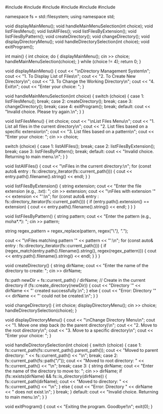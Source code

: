 #include <iostream>
#include <filesystem>
#include <vector>
#include <regex>
#include <string>
#include <cstdlib> 

namespace fs = std::filesystem;
using namespace std;

void displayMainMenu();
void handleMainMenuSelection(int choice);
void listFilesMenu();
void listAllFiles();
void listFilesByExtension();
void listFilesByPattern();
void createDirectory();
void changeDirectory();
void displayDirectoryMenu();
void handleDirectorySelection(int choice);
void exitProgram();

int main() {
    int choice;
    do {
        displayMainMenu();
        cin >> choice;
        handleMainMenuSelection(choice);
    } while (choice != 4);
    return 0;
}

void displayMainMenu() {
    cout << "\nDirectory Management System\n";
    cout << "1. To Display List of Files\n";
    cout << "2. To Create New Directory\n";
    cout << "3. To Change the Working Directory\n";
    cout << "4. Exit\n";
    cout << "Enter your choice: ";
}

void handleMainMenuSelection(int choice) {
    switch (choice) {
        case 1:
            listFilesMenu();
            break;
        case 2:
            createDirectory();
            break;
        case 3:
            changeDirectory();
            break;
        case 4:
            exitProgram();
            break;
        default:
            cout << "Invalid choice. Please try again.\n";
    }
}

void listFilesMenu() {
    int choice;
    cout << "\nList Files Menu\n";
    cout << "1. List all files in the current directory\n";
    cout << "2. List files based on a specific extension\n";
    cout << "3. List files based on a pattern\n";
    cout << "Enter your choice: ";
    cin >> choice;
    
  switch (choice) {
        case 1:
            listAllFiles();
            break;
        case 2:
            listFilesByExtension();
            break;
        case 3:
            listFilesByPattern();
            break;
        default:
            cout << "Invalid choice. Returning to main menu.\n";
    }
}

void listAllFiles() {
    cout << "\nFiles in the current directory:\n";
    for (const auto& entry : fs::directory_iterator(fs::current_path())) {
        cout << entry.path().filename().string() << endl;
    }
}

void listFilesByExtension() {
    string extension;
    cout << "Enter the file extension (e.g., .txt): ";
    cin >> extension;
    cout << "\nFiles with extension '" << extension << "':\n";
    for (const auto& entry : fs::directory_iterator(fs::current_path())) {
        if (entry.path().extension() == extension) {
            cout << entry.path().filename().string() << endl;
        }
    }
}

void listFilesByPattern() {
    string pattern;
    cout << "Enter the pattern (e.g., moha*.*): ";
    cin >> pattern;

  string regex_pattern = regex_replace(pattern, regex("\\*"), ".*");
    
  cout << "\nFiles matching pattern '" << pattern << "':\n";
    for (const auto& entry : fs::directory_iterator(fs::current_path())) {
        if (regex_match(entry.path().filename().string(), regex(regex_pattern))) {
            cout << entry.path().filename().string() << endl;
        }
    }
}

void createDirectory() {
    string dirName;
    cout << "Enter the name of the directory to create: ";
    cin >> dirName;

 fs::path newDir = fs::current_path() / dirName; // Create in the current directory
    if (fs::create_directory(newDir)) {
        cout << "Directory '" << dirName << "' created successfully.\n";
    } else {
        cout << "Error: Directory '" << dirName << "' could not be created.\n";
    }
}

void changeDirectory() {
    int choice;
    displayDirectoryMenu();
    cin >> choice;
    handleDirectorySelection(choice);
}

void displayDirectoryMenu() {
    cout << "\nChange Directory Menu\n";
    cout << "1. Move one step back (to the parent directory)\n";
    cout << "2. Move to the root directory\n";
    cout << "3. Move to a specific directory\n";
    cout << "Enter your choice: ";
}

void handleDirectorySelection(int choice) {
    switch (choice) {
        case 1:
            fs::current_path(fs::current_path().parent_path());
            cout << "Moved to parent directory: " << fs::current_path() << "\n";
            break;
        case 2:
            fs::current_path(fs::path("/"));
            cout << "Moved to root directory: " << fs::current_path() << "\n";
            break;
        case 3: {
            string dirName;
            cout << "Enter the name of the directory to move to: ";
            cin >> dirName;
            if (fs::exists(dirName) && fs::is_directory(dirName)) {
                fs::current_path(dirName);
                cout << "Moved to directory: " << fs::current_path() << "\n";
            } else {
                cout << "Error: Directory " << dirName << " does not exist.\n";
            }
            break;
        }
        default:
            cout << "Invalid choice. Returning to main menu.\n";
    }
}

void exitProgram() {
    cout << "Exiting the program. Goodbye!\n";
    exit(0);
}
